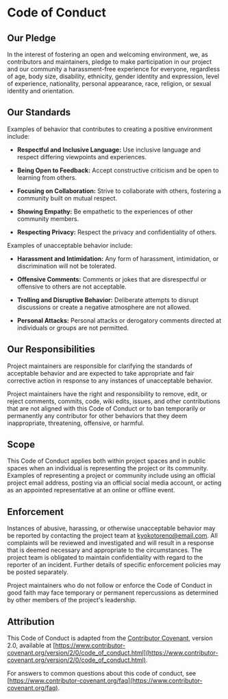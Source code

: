 # Code of Conduct

## Our Pledge

In the interest of fostering an open and welcoming environment, we, as contributors and maintainers, pledge to make participation in our project and our community a harassment-free experience for everyone, regardless of age, body size, disability, ethnicity, gender identity and expression, level of experience, nationality, personal appearance, race, religion, or sexual identity and orientation.

## Our Standards

Examples of behavior that contributes to creating a positive environment include:

- **Respectful and Inclusive Language:** Use inclusive language and respect differing viewpoints and experiences.

- **Being Open to Feedback:** Accept constructive criticism and be open to learning from others.

- **Focusing on Collaboration:** Strive to collaborate with others, fostering a community built on mutual respect.

- **Showing Empathy:** Be empathetic to the experiences of other community members.

- **Respecting Privacy:** Respect the privacy and confidentiality of others.

Examples of unacceptable behavior include:

- **Harassment and Intimidation:** Any form of harassment, intimidation, or discrimination will not be tolerated.

- **Offensive Comments:** Comments or jokes that are disrespectful or offensive to others are not acceptable.

- **Trolling and Disruptive Behavior:** Deliberate attempts to disrupt discussions or create a negative atmosphere are not allowed.

- **Personal Attacks:** Personal attacks or derogatory comments directed at individuals or groups are not permitted.

## Our Responsibilities

Project maintainers are responsible for clarifying the standards of acceptable behavior and are expected to take appropriate and fair corrective action in response to any instances of unacceptable behavior.

Project maintainers have the right and responsibility to remove, edit, or reject comments, commits, code, wiki edits, issues, and other contributions that are not aligned with this Code of Conduct or to ban temporarily or permanently any contributor for other behaviors that they deem inappropriate, threatening, offensive, or harmful.

## Scope

This Code of Conduct applies both within project spaces and in public spaces when an individual is representing the project or its community. Examples of representing a project or community include using an official project email address, posting via an official social media account, or acting as an appointed representative at an online or offline event.

## Enforcement

Instances of abusive, harassing, or otherwise unacceptable behavior may be reported by contacting the project team at [kyokotoreno@email.com](mailto:kyokotoreno@email.com). All complaints will be reviewed and investigated and will result in a response that is deemed necessary and appropriate to the circumstances. The project team is obligated to maintain confidentiality with regard to the reporter of an incident. Further details of specific enforcement policies may be posted separately.

Project maintainers who do not follow or enforce the Code of Conduct in good faith may face temporary or permanent repercussions as determined by other members of the project's leadership.

## Attribution

This Code of Conduct is adapted from the [Contributor Covenant](https://www.contributor-covenant.org/), version 2.0, available at [https://www.contributor-covenant.org/version/2/0/code_of_conduct.html](https://www.contributor-covenant.org/version/2/0/code_of_conduct.html).

For answers to common questions about this code of conduct, see [https://www.contributor-covenant.org/faq](https://www.contributor-covenant.org/faq).
